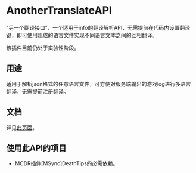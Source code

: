 # AnotherTranslateAPI
“另一个翻译接口”，一个适用于info的翻译解析API，无需提前在代码内设置翻译键，即可使用现成的语言文件实现不同语言文本之间的互相翻译。

该插件目前仍处于实验性阶段。

## 用途
适用于解析json格式的任意语言文件，可方便对服务端输出的游戏log进行多语言翻译，无需提前注册翻译。

## 文档
详见[此页面](https://github.com/Mooling0602/AnotherTranslateAPI-MCDR/blob/main/doc/usage.md)。

## 使用此API的项目
- MCDR插件\[MSync\]DeathTips的必需依赖。
